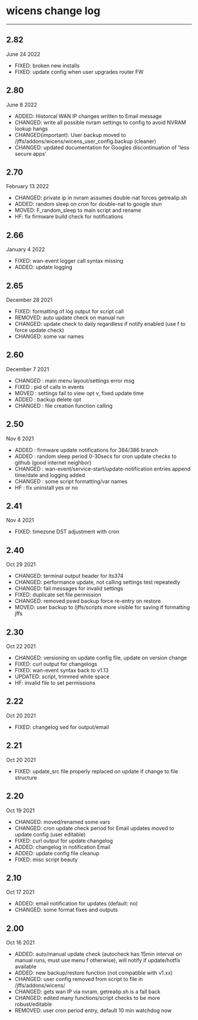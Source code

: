 # wicens change log
-----------------
## 2.82
June 24 2022
* FIXED: broken new installs
* FIXED: update config when user upgrades router FW
## 2.80
June 8 2022
* ADDED: Historcal WAN IP changes written to Email message 
* CHANGED: write all possible nvram settings to config to avoid NVRAM lookup hangs 
* CHANGED(important): User backup moved to /jffs/addons/wicens/wicens_user_config.backup (cleaner)
* CHANGED: updated documentation for Googles discontinuation of 'less secure apps'
## 2.70
February 13 2022
* CHANGED: private ip in nvram assumes double-nat forces getrealip.sh
* ADDED: random sleep on cron for double-nat to google stun
* MOVED: F_random_sleep to main script and rename
* HF: fix firmware build check for notifications
## 2.66
January 4 2022
* FIXED: wan-event logger call syntax missing
* ADDED: update logging
## 2.65
December 28 2021
* FIXED: formatting of log output for script call
* REMOVED: auto update check on manual run
* CHANGED: update check to daily regardless if notify enabled (use f to force update check)
* CHANGED: some var names
## 2.60
December 7 2021
* CHANGED : main menu layout/settings error msg
* FIXED : pid of calls in events
* MOVED : settings fail to view opt v, fixed update time
* ADDED : backup delete opt
* CHANGED : file creation function calling
## 2.50
Nov 6 2021
* ADDED : firmware update notifications for 384/386 branch
* ADDED : random sleep period 0-30secs for cron update checks to github (good internet neighbor)
* CHANGED : wan-event/service-start/update-notification entries append time/date and logging added
* CHANGED : some script formatting/var names
* HF : fix uninstall yes or no
## 2.41
Nov 4 2021
* FIXED: timezone DST adjustment with cron
## 2.40
Oct 29 2021
* CHANGED: terminal output header for lts374
* CHANGED: performance update, not calling settings test repeatedly
* CHANGED: fail messages for invalid settings
* FIXED: duplicate set file permission
* CHANGED: removed pswd backup force re-entry on restore
* MOVED: user backup to /jffs/scripts  more visible for saving if formatting jffs
## 2.30 
Oct 22 2021
* CHANGED: versioning on update config file, update on version change
* FIXED: curl output for changelogs
* FIXED: wan-event syntax back to v1.13
* UPDATED: script, trimmed white space
* HF: invalid file to set permissions
## 2.22
Oct 20 2021
* FIXED: changelog sed for output/email
## 2.21
Oct 20 2021
* FIXED: update_src file properly replaced on update if change to file structure
## 2.20
Oct 19 2021
* CHANGED: moved/renamed some vars
* CHANGED: cron update check period for Email updates moved to update config (user editable)
* FIXED: curl output for update changelog
* ADDED: changelog in notification Email
* ADDED: update config file cleanup
* FIXED: misc script beauty
## 2.10  
Oct 17 2021
* ADDED: email notification for updates (default: no)
* CHANGED: some format fixes and outputs
## 2.00  
Oct 16 2021
* ADDED: auto/manual update check (autocheck has 15min interval on manual runs, must use menu f otherwise), 
will notify if update/hotfix available
* ADDED: new backup/restore function (not compatible with v1.xx)
* CHANGED: user config removed from script to file in /jffs/addons/wicens/
* CHANGED: gets wan IP via nvram, getrealip.sh is a fall back
* CHANGED: edited many functions/script checks to be more robust/editable
* REMOVED: user cron period entry, default 10 min watchdog now
## 

